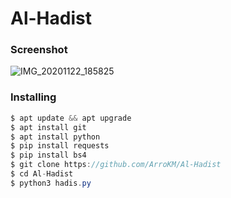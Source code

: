 <h1> Al-Hadist</h1>


<h3>Screenshot</h3>

![IMG_20201122_185825](https://user-images.githubusercontent.com/46747652/99903136-14a68880-2cf5-11eb-80ec-ebcac30333fb.jpg)

<h3>Installing</h3>

```java
$ apt update && apt upgrade
$ apt install git
$ apt install python
$ pip install requests
$ pip install bs4
$ git clone https://github.com/ArroKM/Al-Hadist
$ cd Al-Hadist
$ python3 hadis.py
```
